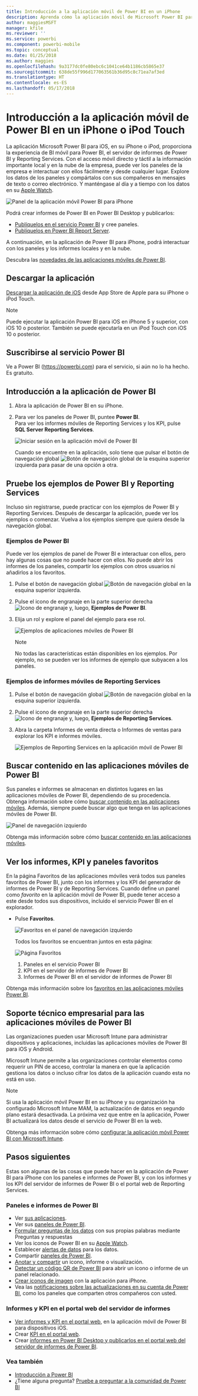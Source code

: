 ```yaml
---
title: Introducción a la aplicación móvil de Power BI en un iPhone
description: Aprenda cómo la aplicación móvil de Microsoft Power BI para iOS le permite llevar Power BI en el bolsillo y le ofrece acceso móvil a información empresarial tanto local como en la nube.
author: maggiesMSFT
manager: kfile
ms.reviewer: ''
ms.service: powerbi
ms.component: powerbi-mobile
ms.topic: conceptual
ms.date: 01/25/2018
ms.author: maggies
ms.openlocfilehash: 9a3177dc0fe80ebc6c1041ce64b1186cb5865e37
ms.sourcegitcommit: 638de55f996d177063561b36d95c8c71ea7af3ed
ms.translationtype: HT
ms.contentlocale: es-ES
ms.lasthandoff: 05/17/2018
---
```

# <a name="get-started-with-the-power-bi-mobile-app-on-an-iphone-or-ipod-touch"></a>Introducción a la aplicación móvil de Power BI en un iPhone o iPod Touch
La aplicación Microsoft Power BI para iOS, en su iPhone o iPod, proporciona la experiencia de BI móvil para Power BI, el servidor de informes de Power BI y Reporting Services. Con el acceso móvil directo y táctil a la información importante local y en la nube de la empresa, puede ver los paneles de la empresa e interactuar con ellos fácilmente y desde cualquier lugar. Explore los datos de los paneles y compártalos con sus compañeros en mensajes de texto o correo electrónico. Y manténgase al día y a tiempo con los datos en su [Apple Watch](mobile-apple-watch.md).  

![Panel de la aplicación móvil Power BI para iPhone](media/mobile-iphone-app-get-started/power-bi-mobile-get-started-dash.png)

Podrá crear informes de Power BI en Power BI Desktop y publicarlos:

* [Publíquelos en el servicio Power BI](service-get-started.md) y cree paneles.
* [Publíquelos en Power BI Report Server](report-server/quickstart-create-powerbi-report.md).

A continuación, en la aplicación de Power BI para iPhone, podrá interactuar con los paneles y los informes locales y en la nube.

Descubra las [novedades de las aplicaciones móviles de Power BI](mobile-whats-new-in-the-mobile-apps.md).

## <a name="download-the-app"></a>Descargar la aplicación
[Descargar la aplicación de iOS](http://go.microsoft.com/fwlink/?LinkId=522062 "Descargue la aplicación de iPhone") desde App Store de Apple para su iPhone o iPod Touch.

> [!NOTE]
> Puede ejecutar la aplicación Power BI para iOS en iPhone 5 y superior, con iOS 10 o posterior. También se puede ejecutarla en un iPod Touch con iOS 10 o posterior.
> 
> 

## <a name="sign-up-for-the-power-bi-service"></a>Suscribirse al servicio Power BI
Ve a Power BI (https://powerbi.com) para el servicio, si aún no lo ha hecho. Es gratuito.

## <a name="get-started-with-the-power-bi-app"></a>Introducción a la aplicación de Power BI
1. Abra la aplicación de Power BI en su iPhone.
2. Para ver los paneles de Power BI, puntee **Power BI**.  
   Para ver los informes móviles de Reporting Services y los KPI, pulse **SQL Server Reporting Services**.
   
   ![Iniciar sesión en la aplicación móvil de Power BI](media/mobile-iphone-app-get-started/power-bi-connect-to-login.png)
   
   Cuando se encuentre en la aplicación, solo tiene que pulsar el botón de navegación global ![Botón de navegación global](media/mobile-iphone-app-get-started/power-bi-iphone-global-nav-button.png) de la esquina superior izquierda para pasar de una opción a otra. 

## <a name="try-the-power-bi-and-reporting-services-samples"></a>Pruebe los ejemplos de Power BI y Reporting Services
Incluso sin registrarse, puede practicar con los ejemplos de Power BI y Reporting Services. Después de descargar la aplicación, puede ver los ejemplos o comenzar. Vuelva a los ejemplos siempre que quiera desde la navegación global.

### <a name="power-bi-samples"></a>Ejemplos de Power BI
Puede ver los ejemplos de panel de Power BI e interactuar con ellos, pero hay algunas cosas que no puede hacer con ellos. No puede abrir los informes de los paneles, compartir los ejemplos con otros usuarios ni añadirlos a los favoritos.

1. Pulse el botón de navegación global ![Botón de navegación global](media/mobile-iphone-app-get-started/power-bi-iphone-global-nav-button.png) en la esquina superior izquierda.
2. Pulse el icono de engranaje en la parte superior derecha ![Icono de engranaje](media/mobile-iphone-app-get-started/power-bi-ios-gear-icon.png) y, luego, **Ejemplos de Power BI**.
3. Elija un rol y explore el panel del ejemplo para ese rol.  
   
   ![Ejemplos de aplicaciones móviles de Power BI](media/mobile-iphone-app-get-started/power-bi-iphone-powerbi-samples.png)
   
   > [!NOTE]
   > No todas las características están disponibles en los ejemplos. Por ejemplo, no se pueden ver los informes de ejemplo que subyacen a los paneles. 
   > 
   > 

### <a name="reporting-services-mobile-report-samples"></a>Ejemplos de informes móviles de Reporting Services
1. Pulse el botón de navegación global ![Botón de navegación global](media/mobile-iphone-app-get-started/power-bi-iphone-global-nav-button.png) en la esquina superior izquierda.
2. Pulse el icono de engranaje en la parte superior derecha ![Icono de engranaje](media/mobile-iphone-app-get-started/power-bi-ios-gear-icon.png) y, luego, **Ejemplos de Reporting Services**.
3. Abra la carpeta Informes de venta directa o Informes de ventas para explorar los KPI e informes móviles.
   
   ![Ejemplos de Reporting Services en la aplicación móvil de Power BI](media/mobile-iphone-app-get-started/power-bi-iphone-ssrs-samples.png)

## <a name="find-your-content-in-the-power-bi-mobile-apps"></a>Buscar contenido en las aplicaciones móviles de Power BI
Sus paneles e informes se almacenan en distintos lugares en las aplicaciones móviles de Power BI, dependiendo de su procedencia. Obtenga información sobre cómo [buscar contenido en las aplicaciones móviles](mobile-apps-find-content-mobile-devices.md). Además, siempre puede buscar algo que tenga en las aplicaciones móviles de Power BI. 

![Panel de navegación izquierdo](media/mobile-iphone-app-get-started/power-bi-iphone-left-nav.png)

Obtenga más información sobre cómo [buscar contenido en las aplicaciones móviles](mobile-apps-find-content-mobile-devices.md).

## <a name="view-your-favorite-dashboards-kpis-and-reports"></a>Ver los informes, KPI y paneles favoritos
En la página Favoritos de las aplicaciones móviles verá todos sus paneles favoritos de Power BI, junto con los informes y los KPI del generador de informes de Power BI y de Reporting Services. Cuando define un panel como *favorito* en la aplicación móvil de Power BI, puede tener acceso a este desde todos sus dispositivos, incluido el servicio Power BI en el explorador. 

* Pulse **Favoritos**.
  
   ![Favoritos en el panel de navegación izquierdo](media/mobile-iphone-app-get-started/power-bi-iphone-favorites-nav.png)
  
   Todos los favoritos se encuentran juntos en esta página:
  
   ![Página Favoritos](media/mobile-iphone-app-get-started/power-bi-iphone-faves-report-server-number-callouts.png)
  
  1. Paneles en el servicio Power BI
  2. KPI en el servidor de informes de Power BI
  3. Informes de Power BI en el servidor de informes de Power BI

Obtenga más información sobre los [favoritos en las aplicaciones móviles Power BI](mobile-apps-favorites.md).

## <a name="enterprise-support-for-the-power-bi-mobile-apps"></a>Soporte técnico empresarial para las aplicaciones móviles de Power BI
Las organizaciones pueden usar Microsoft Intune para administrar dispositivos y aplicaciones, incluidas las aplicaciones móviles de Power BI para iOS y Android.

Microsoft Intune permite a las organizaciones controlar elementos como requerir un PIN de acceso, controlar la manera en que la aplicación gestiona los datos o incluso cifrar los datos de la aplicación cuando esta no está en uso.

> [!NOTE]
> Si usa la aplicación móvil Power BI en su iPhone y su organización ha configurado Microsoft Intune MAM, la actualización de datos en segundo plano estará desactivada. La próxima vez que entre en la aplicación, Power BI actualizará los datos desde el servicio de Power BI en la web.
> 
> 

Obtenga más información sobre cómo [configurar la aplicación móvil Power BI con Microsoft Intune](service-admin-mobile-intune.md). 

## <a name="next-steps"></a>Pasos siguientes
Estas son algunas de las cosas que puede hacer en la aplicación de Power BI para iPhone con los paneles e informes de Power BI, y con los informes y los KPI del servidor de informes de Power BI o el portal web de Reporting Services.

### <a name="power-bi-dashboards-and-reports"></a>Paneles e informes de Power BI
* Ver [sus aplicaciones](service-install-use-apps.md).
* Ver sus [paneles de Power BI](mobile-apps-view-dashboard.md).
* [Formular preguntas de los datos](mobile-apps-ios-qna.md) con sus propias palabras mediante Preguntas y respuestas
* Ver los iconos de Power BI en su [Apple Watch](mobile-apple-watch.md).
* Establecer [alertas de datos](mobile-set-data-alerts-in-the-mobile-apps.md) para los datos.
* Compartir [paneles de Power BI](mobile-share-dashboard-from-the-mobile-apps.md).
* [Anotar y compartir](mobile-annotate-and-share-a-tile-from-the-mobile-apps.md) un icono, informe o visualización.
* [Detectar un código QR de Power BI](mobile-apps-qr-code.md) para abrir un icono o informe de un panel relacionado.
* [Crear iconos de imagen](mobile-iphone-app-get-started.md) con la aplicación para iPhone.
* Vea las [notificaciones sobre las actualizaciones en su cuenta de Power BI](mobile-apps-notification-center.md), como los paneles que comparten otros compañeros con usted.

### <a name="reports-and-kpis-on-the-report-server-web-portals"></a>Informes y KPI en el portal web del servidor de informes
* [Ver informes y KPI en el portal web](mobile-app-ssrs-kpis-mobile-on-premises-reports.md), en la aplicación móvil de Power BI para dispositivos iOS.
* Crear [KPI en el portal web](https://docs.microsoft.com/sql/reporting-services/working-with-kpis-in-reporting-services).
* Crear [informes en Power BI Desktop y publicarlos en el portal web del servidor de informes de Power BI](report-server/quickstart-create-powerbi-report.md).

### <a name="see-also"></a>Vea también
* [Introducción a Power BI](service-get-started.md)
* ¿Tiene alguna pregunta? [Pruebe a preguntar a la comunidad de Power BI](http://community.powerbi.com/)


